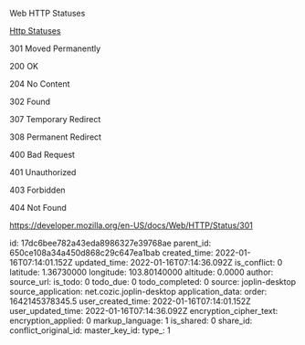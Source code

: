 Web HTTP Statuses

<ins>Http Statuses</ins>

301 Moved Permanently

200 OK

204 No Content

302 Found

307 Temporary Redirect

308 Permanent Redirect

400 Bad Request

401 Unauthorized

403 Forbidden

404 Not Found

https://developer.mozilla.org/en-US/docs/Web/HTTP/Status/301

id: 17dc6bee782a43eda8986327e39768ae
parent_id: 650ce108a34a450d868c29c647ea1bab
created_time: 2022-01-16T07:14:01.152Z
updated_time: 2022-01-16T07:14:36.092Z
is_conflict: 0
latitude: 1.36730000
longitude: 103.80140000
altitude: 0.0000
author: 
source_url: 
is_todo: 0
todo_due: 0
todo_completed: 0
source: joplin-desktop
source_application: net.cozic.joplin-desktop
application_data: 
order: 1642145378345.5
user_created_time: 2022-01-16T07:14:01.152Z
user_updated_time: 2022-01-16T07:14:36.092Z
encryption_cipher_text: 
encryption_applied: 0
markup_language: 1
is_shared: 0
share_id: 
conflict_original_id: 
master_key_id: 
type_: 1